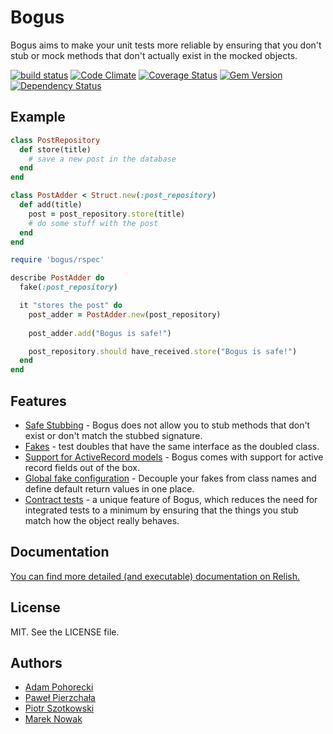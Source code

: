# Bogus

Bogus aims to make your unit tests more reliable by ensuring that you don't stub or mock methods that don't actually exist in the mocked objects.

[![build status](https://secure.travis-ci.org/psyho/bogus.png)](http://travis-ci.org/psyho/bogus)
[![Code Climate](https://codeclimate.com/github/psyho/bogus.png)](https://codeclimate.com/github/psyho/bogus)
[![Coverage Status](https://coveralls.io/repos/psyho/bogus/badge.png?branch=master)](https://coveralls.io/r/psyho/bogus?branch=master)
[![Gem Version](https://badge.fury.io/rb/bogus.png)](http://badge.fury.io/rb/bogus)
[![Dependency Status](https://gemnasium.com/psyho/bogus.png)](https://gemnasium.com/psyho/bogus)

## Example

```ruby
class PostRepository
  def store(title)
    # save a new post in the database
  end
end

class PostAdder < Struct.new(:post_repository)
  def add(title)
    post = post_repository.store(title)
    # do some stuff with the post
  end
end

require 'bogus/rspec'

describe PostAdder do
  fake(:post_repository)

  it "stores the post" do
    post_adder = PostAdder.new(post_repository)
    
    post_adder.add("Bogus is safe!")

    post_repository.should have_received.store("Bogus is safe!")
  end
end
```

## Features

* [Safe Stubbing][safe-stubbing] - Bogus does not allow you to stub methods that don't exist or don't match the stubbed signature.
* [Fakes][fakes] - test doubles that have the same interface as the doubled class.
* [Support for ActiveRecord models][ar-support] - Bogus comes with support for active record fields out of the box.
* [Global fake configuration][global-configuration] - Decouple your fakes from class names and define default return values in one place.
* [Contract tests][contract-tests] - a unique feature of Bogus, which reduces the need for integrated tests to a minimum by ensuring that the things you stub match how the object really behaves.

## Documentation

[You can find more detailed (and executable) documentation on Relish.][docs]

## License

MIT. See the LICENSE file.

## Authors

* [Adam Pohorecki](http://github.com/psyho)
* [Paweł Pierzchała](http://github.com/wrozka)
* [Piotr Szotkowski](https://github.com/chastell)
* [Marek Nowak](https://github.com/yundt)

[docs]: http://www.relishapp.com/bogus/bogus/docs 

[safe-stubbing]: https://www.relishapp.com/bogus/bogus/docs/safe-stubbing
[fakes]: https://www.relishapp.com/bogus/bogus/docs/fakes
[ar-support]: https://www.relishapp.com/bogus/bogus/docs/configuration/fake-ar-attributes
[global-configuration]: https://www.relishapp.com/bogus/bogus/docs/fakes/global-fake-configuration
[contract-tests]: https://www.relishapp.com/bogus/bogus/docs/contract-tests
